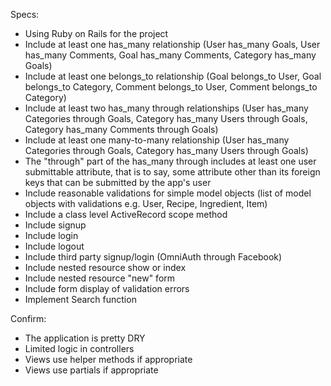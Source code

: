 Specs:

 * Using Ruby on Rails for the project
 * Include at least one has_many relationship (User has_many Goals, User has_many Comments, Goal has_many Comments, Category has_many Goals)
 * Include at least one belongs_to relationship (Goal belongs_to User, Goal belongs_to Category, Comment belongs_to User, Comment belongs_to Category)
 * Include at least two has_many through relationships (User has_many Categories through Goals, Category has_many Users through Goals, Category has_many Comments through Goals)
 * Include at least one many-to-many relationship (User has_many Categories through Goals, Category has_many Users through Goals)
 * The "through" part of the has_many through includes at least one user submittable attribute, that is to say, some attribute other than its foreign keys that can be submitted by the app's user
 * Include reasonable validations for simple model objects (list of model objects with validations e.g. User, Recipe, Ingredient, Item)
 * Include a class level ActiveRecord scope method
 * Include signup
 * Include login
 * Include logout
 * Include third party signup/login (OmniAuth through Facebook)
 * Include nested resource show or index
 * Include nested resource "new" form
 * Include form display of validation errors
 * Implement Search function

Confirm:

 * The application is pretty DRY
 * Limited logic in controllers
 * Views use helper methods if appropriate
 * Views use partials if appropriate